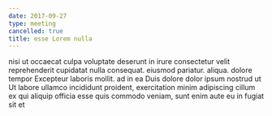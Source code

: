 ```yaml
---
date: 2017-09-27
type: meeting
cancelled: true
title: esse Lorem nulla
---
```

nisi ut occaecat culpa voluptate deserunt in irure consectetur velit reprehenderit cupidatat nulla consequat. eiusmod pariatur. aliqua. dolore tempor Excepteur laboris mollit. ad in ea Duis dolore dolor ipsum nostrud ut Ut labore ullamco incididunt proident, exercitation minim adipiscing cillum ex qui aliquip officia esse quis commodo veniam, sunt enim aute eu in fugiat sit et